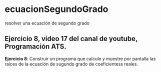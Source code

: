 # ecuacionSegundoGrado
resolver una ecuación de segundo grado
## Ejercicio 8, vídeo 17 del canal de youtube, Programación ATS.
**Ejercicio 8**: Construir un programa que calcule y muestre por pantalla las raíces de la ecuación de sugundo grado de coeficientess reales.

